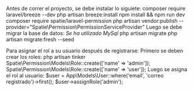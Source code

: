 Antes de correr el proyecto, se debe instalar lo siguiete:
    composer require laravel/breeze --dev
    php artisan breeze:install
    npm install && npm run dev
    composer require spatie/laravel-permission
    php artisan vendor:publish --provider="Spatie\Permission\PermissionServiceProvider"
Luego se debe migrar la base de datos:
*Se ha utilizado MySql*
    php artisan migrate
    php artisan migrate:fresh --seed
    
Para asignar el rol a su usuario después de registrarse:
    Primero se deben crear los roles:
        php artisan tinker
        Spatie\Permission\Models\Role::create(['name' => 'admin']);
        Spatie\Permission\Models\Role::create(['name' => 'user']);
    Luego se asigna el rol al usuario:
        $user = App\Models\User::where('email', 'correo registrado')->first();
        $user->assignRole('admin');
